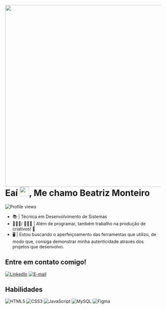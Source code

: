 <img align="right" height="590em" src="https://raw.githubusercontent.com/gist/itsmebia/c7ac86e2dd84860a192b66598d6554dd/raw/23211a7ba168fcb011b6716c7526490d3abc8f7a/github_card.svg"/>
<h1 align="left" margin-bottom="0">Eaí <img src="https://raw.githubusercontent.com/kaueMarques/kaueMarques/master/hi.gif" height="30px">, Me chamo Beatriz Monteiro</h1>
<p align="left"> <img src="https://komarev.com/ghpvc/?username=itsmebia&color=yellow" alt="Profile views" /> </p>

- 📚 | Técnica em Desenvolvimento de Sistemas 
- 👩🏽‍💻/ 👩🏽‍🎨 | Além de programar, também trabalho na produção de criativos! 🎨 
- 🖥️ | Estou buscando o aperfeiçoamento das ferramentas que utilizo, de modo que, consiga demonstrar minha autenticidade através dos projetos que desenvolvo.

## Entre em contato comigo!

[![LinkedIn](https://img.shields.io/badge/LinkedIn-0077B5?style=for-the-badge&logo=linkedin&logoColor=white)](https://www.linkedin.com/in/beatrizmonteiro7/)
[![E-mail](https://img.shields.io/badge/-Email-EEF?style=for-the-badge&logo=microsoft-outlook&logoColor=007BFF)](mailto:biasantana05@hotmail.com)

## Habilidades

![HTML5](https://img.shields.io/badge/HTML5-E34F26?style=for-the-badge&logo=html5&logoColor=white)
![CSS3](https://img.shields.io/badge/CSS3-1572B6?style=for-the-badge&logo=css3&logoColor=white)
![JavaScript](https://img.shields.io/badge/JavaScript-F7DF1E?style=for-the-badge&logo=javascript&logoColor=white)
![MySQL](https://img.shields.io/badge/MySQL-15616D?style=for-the-badge&logo=mysql&logoColor=white)
![Figma](https://img.shields.io/badge/Figma-F7F052?style=for-the-badge&logo=figma&logoColor=figma)
